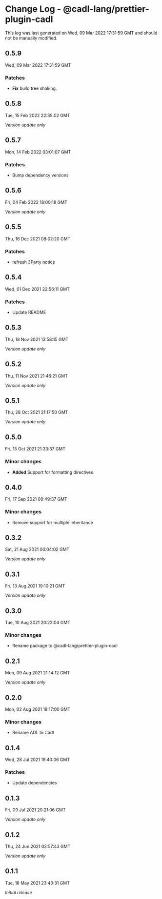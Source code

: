 # Change Log - @cadl-lang/prettier-plugin-cadl

This log was last generated on Wed, 09 Mar 2022 17:31:59 GMT and should not be manually modified.

## 0.5.9
Wed, 09 Mar 2022 17:31:59 GMT

### Patches

- **Fix** build tree shaking.

## 0.5.8
Tue, 15 Feb 2022 22:35:02 GMT

_Version update only_

## 0.5.7
Mon, 14 Feb 2022 03:01:07 GMT

### Patches

- Bump dependency versions

## 0.5.6
Fri, 04 Feb 2022 18:00:18 GMT

_Version update only_

## 0.5.5
Thu, 16 Dec 2021 08:02:20 GMT

### Patches

- refresh 3Party notice

## 0.5.4
Wed, 01 Dec 2021 22:56:11 GMT

### Patches

- Update README

## 0.5.3
Thu, 18 Nov 2021 13:58:15 GMT

_Version update only_

## 0.5.2
Thu, 11 Nov 2021 21:46:21 GMT

_Version update only_

## 0.5.1
Thu, 28 Oct 2021 21:17:50 GMT

_Version update only_

## 0.5.0
Fri, 15 Oct 2021 21:33:37 GMT

### Minor changes

- **Added** Support for formatting directives

## 0.4.0
Fri, 17 Sep 2021 00:49:37 GMT

### Minor changes

- Remove support for multiple inheritance

## 0.3.2
Sat, 21 Aug 2021 00:04:02 GMT

_Version update only_

## 0.3.1
Fri, 13 Aug 2021 19:10:21 GMT

_Version update only_

## 0.3.0
Tue, 10 Aug 2021 20:23:04 GMT

### Minor changes

- Rename package to @cadl-lang/prettier-plugin-cadl

## 0.2.1
Mon, 09 Aug 2021 21:14:12 GMT

_Version update only_

## 0.2.0
Mon, 02 Aug 2021 18:17:00 GMT

### Minor changes

- Rename ADL to Cadl

## 0.1.4
Wed, 28 Jul 2021 19:40:06 GMT

### Patches

- Update dependencies

## 0.1.3
Fri, 09 Jul 2021 20:21:06 GMT

_Version update only_

## 0.1.2
Thu, 24 Jun 2021 03:57:43 GMT

_Version update only_

## 0.1.1
Tue, 18 May 2021 23:43:31 GMT

_Initial release_

